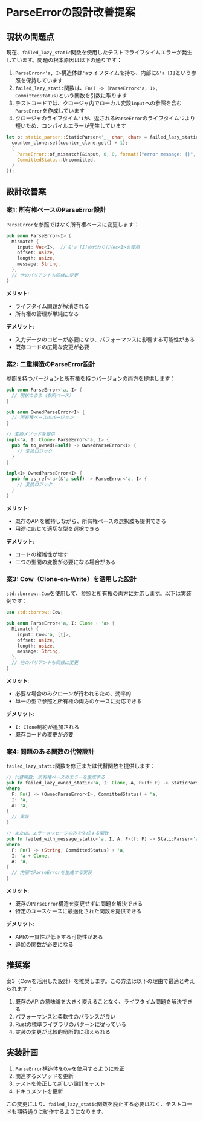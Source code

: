 # ParseErrorの設計改善提案

## 現状の問題点

現在、`failed_lazy_static`関数を使用したテストでライフタイムエラーが発生しています。問題の根本原因は以下の通りです：

1. `ParseError<'a, I>`構造体は`'a`ライフタイムを持ち、内部に`&'a [I]`という参照を保持しています  
2. `failed_lazy_static`関数は、`Fn() -> (ParseError<'a, I>, CommittedStatus)`という関数を引数に取ります  
3. テストコードでは、クロージャ内でローカル変数`input`への参照を含む`ParseError`を作成しています  
4. クロージャのライフタイム`'1`が、返される`ParseError`のライフタイム`'2`より短いため、コンパイルエラーが発生しています

```rust
let p: static_parser::StaticParser<'_, char, char> = failed_lazy_static(move || {
  counter_clone.set(counter_clone.get() + 1);
  (
    ParseError::of_mismatch(&input, 0, 0, format!("error message: {}", counter_clone.get())),
    CommittedStatus::Uncommitted,
  )
});
```

## 設計改善案

### 案1: 所有権ベースのParseError設計

`ParseError`を参照ではなく所有権ベースに変更します：

```rust
pub enum ParseError<I> {
  Mismatch {
    input: Vec<I>,  // &'a [I]の代わりにVec<I>を使用
    offset: usize,
    length: usize,
    message: String,
  },
  // 他のバリアントも同様に変更
}
```

**メリット**:
- ライフタイム問題が解消される
- 所有権の管理が単純になる

**デメリット**:
- 入力データのコピーが必要になり、パフォーマンスに影響する可能性がある
- 既存コードの広範な変更が必要

### 案2: 二重構造のParseError設計

参照を持つバージョンと所有権を持つバージョンの両方を提供します：

```rust
pub enum ParseError<'a, I> {
  // 現状のまま（参照ベース）
}

pub enum OwnedParseError<I> {
  // 所有権ベースのバージョン
}

// 変換メソッドを提供
impl<'a, I: Clone> ParseError<'a, I> {
  pub fn to_owned(&self) -> OwnedParseError<I> {
    // 変換ロジック
  }
}

impl<I> OwnedParseError<I> {
  pub fn as_ref<'a>(&'a self) -> ParseError<'a, I> {
    // 変換ロジック
  }
}
```

**メリット**:
- 既存のAPIを維持しながら、所有権ベースの選択肢も提供できる
- 用途に応じて適切な型を選択できる

**デメリット**:
- コードの複雑性が増す
- 二つの型間の変換が必要になる場合がある

### 案3: Cow（Clone-on-Write）を活用した設計

`std::borrow::Cow`を使用して、参照と所有権の両方に対応します。以下は実装例です：

```rust
use std::borrow::Cow;

pub enum ParseError<'a, I: Clone + 'a> {
  Mismatch {
    input: Cow<'a, [I]>,
    offset: usize,
    length: usize,
    message: String,
  },
  // 他のバリアントも同様に変更
}
```

**メリット**:
- 必要な場合のみクローンが行われるため、効率的
- 単一の型で参照と所有権の両方のケースに対応できる

**デメリット**:
- `I: Clone`制約が追加される
- 既存コードの変更が必要

### 案4: 問題のある関数の代替設計

`failed_lazy_static`関数を修正または代替関数を提供します：

```rust
// 代替関数: 所有権ベースのエラーを生成する
pub fn failed_lazy_owned_static<'a, I: Clone, A, F>(f: F) -> StaticParser<'a, I, A>
where
  F: Fn() -> (OwnedParseError<I>, CommittedStatus) + 'a,
  I: 'a,
  A: 'a,
{
  // 実装
}

// または、エラーメッセージのみを生成する関数
pub fn failed_with_message_static<'a, I, A, F>(f: F) -> StaticParser<'a, I, A>
where
  F: Fn() -> (String, CommittedStatus) + 'a,
  I: 'a + Clone,
  A: 'a,
{
  // 内部でParseErrorを生成する実装
}
```

**メリット**:
- 既存の`ParseError`構造を変更せずに問題を解決できる
- 特定のユースケースに最適化された関数を提供できる

**デメリット**:
- APIの一貫性が低下する可能性がある
- 追加の関数が必要になる

## 推奨案

案3（Cowを活用した設計）を推奨します。この方法は以下の理由で最適と考えられます：

1. 既存のAPIの意味論を大きく変えることなく、ライフタイム問題を解決できる  
2. パフォーマンスと柔軟性のバランスが良い  
3. Rustの標準ライブラリのパターンに従っている  
4. 実装の変更が比較的局所的に抑えられる

## 実装計画

1. `ParseError`構造体を`Cow`を使用するように修正  
2. 関連するメソッドを更新  
3. テストを修正して新しい設計をテスト  
4. ドキュメントを更新

この変更により、`failed_lazy_static`関数を廃止する必要はなく、テストコードも期待通りに動作するようになります。
